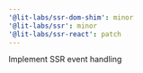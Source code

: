 ```yaml
---
'@lit-labs/ssr-dom-shim': minor
'@lit-labs/ssr': minor
'@lit-labs/ssr-react': patch
---
```


Implement SSR event handling
